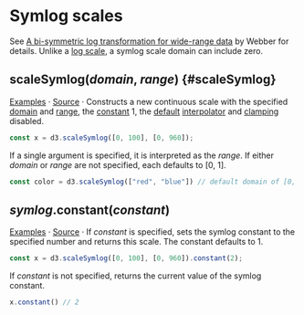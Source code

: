 # Symlog scales

See [A bi-symmetric log transformation for wide-range data](https://www.researchgate.net/profile/John_Webber4/publication/233967063_A_bi-symmetric_log_transformation_for_wide-range_data/links/0fcfd50d791c85082e000000.pdf) by Webber for details. Unlike a [log scale](./log.md), a symlog scale domain can include zero.

## scaleSymlog(*domain*, *range*) {#scaleSymlog}

[Examples](https://observablehq.com/@d3/continuous-scales) · [Source](https://github.com/d3/d3-scale/blob/main/src/symlog.js) · Constructs a new continuous scale with the specified [domain](./linear.md#linear_domain) and [range](./linear.md#linear_range), the [constant](#symlog-constant-constant) 1, the [default](../d3-interpolate/value.md#interpolate) [interpolator](./linear.md#linear_interpolate) and [clamping](./linear.md##linear_clamp) disabled.

```js
const x = d3.scaleSymlog([0, 100], [0, 960]);
```

If a single argument is specified, it is interpreted as the *range*. If either *domain* or *range* are not specified, each defaults to [0, 1].

```js
const color = d3.scaleSymlog(["red", "blue"]) // default domain of [0, 1]
```

## *symlog*.constant(*constant*)

[Examples](https://observablehq.com/@d3/continuous-scales) · [Source](https://github.com/d3/d3-scale/blob/main/src/symlog.js) · If *constant* is specified, sets the symlog constant to the specified number and returns this scale. The constant defaults to 1.

```js
const x = d3.scaleSymlog([0, 100], [0, 960]).constant(2);
```

If *constant* is not specified, returns the current value of the symlog constant.

```js
x.constant() // 2
```
